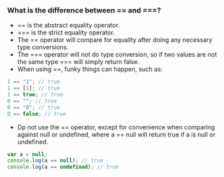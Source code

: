 ### What is the difference between == and ===?

- == is the abstract equality operator.
- === is the strict equality operator.
- The == operator will compare for equality after doing any necessary type conversions.
- The === operator will not do type conversion, so if two values are not the same type === will simply return false.
- When using ==, funky things can happen, such as:

```js
1 == "1"; // true
1 == [1]; // true
1 == true; // true
0 == ""; // true
0 == "0"; // true
0 == false; // true
```

- Dp not use the == operator, except for convenience when comparing against null or undefined, where a == null will return true if a is null or undefined.

```js
var a = null;
console.log(a == null); // true
console.log(a == undefined); // true
```
